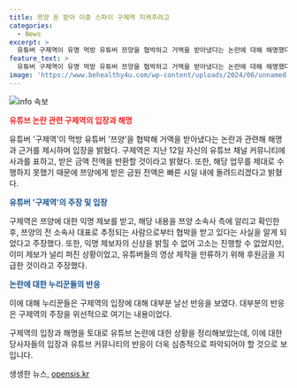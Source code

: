 ```yaml
---
title: 쯔양 돈 받아 이중 스파이 구제역 지켜주려고
categories:
  - News
excerpt: >
  유튜버 구제역이 유명 먹방 유튜버 쯔양을 협박하고 거액을 받아냈다는 논란에 대해 해명했다. 구제역은 쯔양의 과거를 지켜주는 업무의 대가로 돈을 받았다고 주장했으며, 받은 금액을 전액 반환할 의사를 밝혔다. 이에 대한 누리꾼들의 반응은 대체로 비판적이었다.
feature_text: >
  유튜버 구제역이 유명 먹방 유튜버 쯔양을 협박하고 거액을 받아냈다는 논란에 대해 해명했다. 구제역은 쯔양의 과거를 지켜주는 업무의 대가로 돈을 받았다고 주장했으며, 받은 금액을 전액 반환할 의사를 밝혔다. 이에 대한 누리꾼들의 반응은 대체로 비판적이었다.
image: 'https://www.behealthy4u.com/wp-content/uploads/2024/06/unnamed-file.png'
---
```


<p><img src="https://www.behealthy4u.com/wp-content/uploads/2024/06/unnamed-file.png" alt="info 속보" /></p>

<p><b><span style="color: #ee2323;">유튜브 논란 관련 구제역의 입장과 해명</span></b></p>

<p>유튜버 '구제역'이 먹방 유튜버 '쯔양'을 협박해 거액을 받아냈다는 논란과 관련해 해명과 근거를 제시하며 입장을 밝혔다. 구제역은 지난 12일 자신의 유튜브 채널 커뮤니티에 사과를 표하고, 받은 금액 전액을 반환할 것이라고 밝혔다. 또한, 해당 업무를 제대로 수행하지 못했기 때문에 쯔양에게 받은 금원 전액은 빠른 시일 내에 돌려드리겠다고 밝혔다.</p>

<p><b><span style="color: #1a5490;">유튜버 '구제역'의 주장 및 입장</span></b></p>

<p>구제역은 쯔양에 대한 익명 제보를 받고, 해당 내용을 쯔양 소속사 측에 알리고 확인한 후, 쯔양의 전 소속사 대표로 추정되는 사람으로부터 협박을 받고 있다는 사실을 알게 되었다고 주장했다. 또한, 익명 제보자의 신상을 밝힐 수 없어 고소는 진행할 수 없었지만, 이미 제보가 널리 퍼진 상황이었고, 유튜버들의 영상 제작을 만류하기 위해 후원금을 지급한 것이라고 주장했다.</p>

<p><b><span style="color: #1a5490;">논란에 대한 누리꾼들의 반응</span></b></p>

<p>이에 대해 누리꾼들은 구제역의 입장에 대해 대부분 날선 반응을 보였다. 대부분의 반응은 구제역의 주장을 위선적으로 여기는 내용이었다.</p>

<p>구제역의 입장과 해명을 토대로 유튜브 논란에 대한 상황을 정리해보았는데, 이에 대한 당사자들의 입장과 유튜브 커뮤니티의 반응이 더욱 심층적으로 파악되어야 할 것으로 보입니다.</p>
생생한 뉴스, <a href="https://opensis.kr" rel="dofollow">opensis.kr</a>


